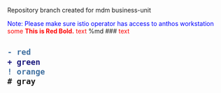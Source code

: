 Repository branch created for mdm business-unit


<span style="color:blue"> Note: Please make sure istio operator has access to anthos workstation </span>
<span style="color:red">some **This is Red Bold.** text</span>
%md ###  <span style="color:red">text</span>

<h2>

```diff
- red
+ green
! orange
# gray
```

</h2>
